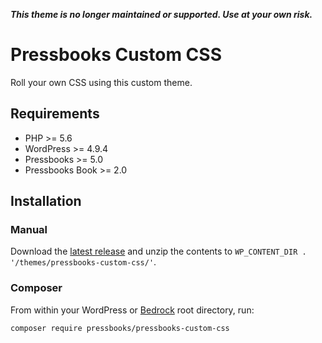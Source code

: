 _**This theme is no longer maintained or supported. Use at your own risk.**_

# Pressbooks Custom CSS

Roll your own CSS using this custom theme.

## Requirements

* PHP >= 5.6
* WordPress >= 4.9.4
* Pressbooks >= 5.0
* Pressbooks Book >= 2.0

## Installation

### Manual

Download the [latest release](https://github.com/pressbooks/pressbooks-custom-css/releases/latest/) and unzip the contents to `WP_CONTENT_DIR . '/themes/pressbooks-custom-css/'`.

### Composer

From within your WordPress or [Bedrock](https://roots.io/bedrock/) root directory, run:

```
composer require pressbooks/pressbooks-custom-css
```
